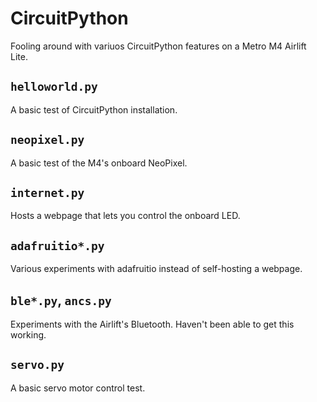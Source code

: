 # CircuitPython
Fooling around with variuos CircuitPython features on a Metro M4 Airlift Lite.
## `helloworld.py`
A basic test of CircuitPython installation.
## `neopixel.py`
A basic test of the M4's onboard NeoPixel.
## `internet.py`
Hosts a webpage that lets you control the onboard LED.
## `adafruitio*.py`
Various experiments with adafruitio instead of self-hosting a webpage.
## `ble*.py`, `ancs.py`
Experiments with the Airlift's Bluetooth. Haven't been able to get this working.
## `servo.py`
A basic servo motor control test.